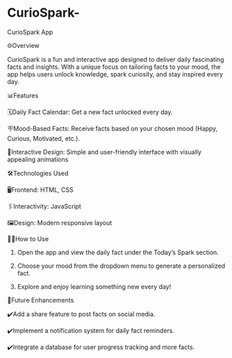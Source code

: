 # CurioSpark-

CurioSpark App

🌐Overview

CurioSpark is a fun and interactive app designed to deliver daily fascinating facts and insights. With a unique focus on tailoring facts to your mood, the app helps users unlock knowledge, spark curiosity, and stay inspired every day.



📊Features

🗓️Daily Fact Calendar: Get a new fact unlocked every day.

🪧Mood-Based Facts: Receive facts based on your chosen mood (Happy, Curious, Motivated, etc.).

🎨Interactive Design: Simple and user-friendly interface with visually appealing animations


🛠️Technologies Used

🖥️Frontend: HTML, CSS

🖇️Interactivity: JavaScript

🖼️Design: Modern responsive layout




🧑‍🔧How to Use

1. Open the app and view the daily fact under the Today’s Spark section.


2. Choose your mood from the dropdown menu to generate a personalized fact.


3. Explore and enjoy learning something new every day!



📌Future Enhancements

✔️Add a share feature to post facts on social media.

✔️Implement a notification system for daily fact reminders.

✔️Integrate a database for user progress tracking and more facts.

